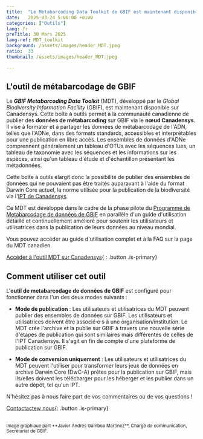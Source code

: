 ```yaml
---
title:  "Le Metabarcoding Data Toolkit de GBIF est maintenant disponible sur Canadensys"
date:   2025-03-24 5:00:00 +0100
categories: ["Outils"]
lang: fr
preTitle: 30 Mars 2025
lang-ref: MDT_toolkit
background: /assets/images/header_MDT.jpeg
ratio:  33
thumbnail: /assets/images/header_MDT.jpeg

---
```


## L'outil de métabarcodage de GBIF

Le **_GBIF Metabarcoding Data Toolkit_** (MDT), développé par le *Global Biodiversity Information Facility* (GBIF), est maintenant disponible sur Canadensys. Cette boîte à outils permet à la communauté canadienne de publier des **données de métabarcoding** sur GBIF via le **nœud Canadensys**. Il vise à formater et à partager les données de métabarcodage de l'ADN, telles que l'ADNe, dans des formats standards, accessibles et interprétables pour une publication en libre accès. Les ensembles de données d'ADNe comprennent généralement un tableau d'OTUs avec les séquences lues, un tableau de taxonomie avec les séquences et les informations sur les espèces, ainsi qu'un tableau d'étude et d'échantillon présentant les métadonnées.

Cette boîte à outils élargit donc la possibilité de publier des ensembles de données qui ne pouvaient pas être traités auparavant à l'aide du format Darwin Core actuel, la norme utilisée pour la publication de la biodiversité via l'[IPT de Canadensys](https://data.canadensys.net/ipt/).


Ce MDT est développé dans le cadre de la phase pilote du [Programme de Metabarcodage de données de GBIF](https://www.gbif.org/metabarcoding) en parallèle d'un guide d'utilisation détaillé et continuellement amélioré pour soutenir les utilisateurs et utilisatrices dans la publication de leurs données au niveau mondial.

Vous pouvez accéder au guide d'utilisation complet et à la FAQ sur la page du MDT canadien.

[Accéder à l'outil MDT sur Canadensys](https://mdt.canadensys.net/){ : .button .is-primary}




## Comment utiliser cet outil

L'**outil de metabarcodage de données de GBIF** est configuré pour fonctionner dans l'un des deux modes suivants :

* **Mode de publication** : Les utilisateurs et utilisatrices du MDT peuvent publier des ensembles de données sur GBIF. Les utilisateurs et utilisatrices doivent être associé·e·s à une organisation/institution. Le MDT crée l'archive et la publie sur GBIF à travers une nouvelle série d'étapes de publication qui sont similaires mais différentes de celles de l'IPT Canadensys. Il s'agit en fin de compte d'une plateforme de publication sur GBIF.

* **Mode de conversion uniquement** : Les utilisateurs et utilisatrices du MDT peuvent l'utiliser pour transformer leurs jeux de données en archive Darwin Core (DwC-A) prêtes pour la publication sur GBIF, mais ils/elles doivent les télécharger pour les héberger et les publier dans un autre dépôt, tel qu'un IPT.

N'hésitez pas à nous faire part de vos commentaires ou de vos questions !


[Contactactew nous](mailto:canadensys.network@gmail.com){: .button .is-primary}

<br>

<small>
Image graphiaue part **Javier Andrés Gamboa Martínez**, Chargé de communication, Secrétariat de GBIF.
</small>






